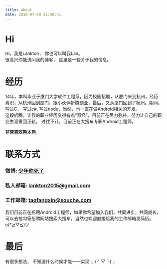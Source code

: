 ```yaml
---
title: about
date: 2016-07-09 22:50:41
---
```

# Hi
Hi，我是Lankton， 你也可以叫我Lan。  
很高兴你能访问我的博客， 这里是一些关于我的信息。
# 经历  
14年，本科毕业于厦门大学软件工程系，因为校园招聘，从厦门来到杭州，经历离职，从杭州回到厦门，跟小伙伴折腾创业，最后，又从厦门回到了杭州。期间，写过C， 写过c#, 写过node，当然，也一直在做Android相关的开发。  
这段折腾，让我的职业经历变得有点“奇怪”，目前正在尽力弥补，努力让自己的职业生涯重回正轨。 
过往不计，目前正在大搜车专职Android工程师。 
 
**非常喜欢熊本熊**。
# 联系方式
### 微博: [少年你死了](http://weibo.com/lankton)
### 私人邮箱: lankton2015@gmail.com
### 工作邮箱: taofangxin@souche.com

我们目前正在招聘Android工程师，如果你希望加入我们，共同进步，共同成长，可以去拉勾等招聘网站搜索大搜车，当然也欢迎直接给我的工作邮箱发简历。 o(*≧▽≦)ツ  

# 最后
有很多想法， 不知道什么时候才能一一实现 ╮(╯▽╰)╭  